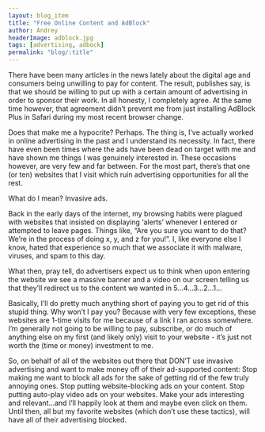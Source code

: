 ```yaml
---
layout: blog_item
title: "Free Online Content and AdBlock"
author: Andrey
headerImage: adblock.jpg
tags: [advertising, adbock]
permalink: "blog/:title"
---
```


<p>There have been many articles in the news lately about the digital age and consumers being unwilling to pay for content.  The result, publishes say, is that we should be willing to put up with a certain amount of advertising in order to sponsor their work.  In all honesty, I completely agree.  At the same time however, that agreement didn’t prevent me from just installing AdBlock  Plus in Safari during my most recent browser change.</p>

<p>Does that make me a hypocrite?  Perhaps.  The thing is, I’ve actually worked in online advertising in the past and I understand its necessity.  In fact, there have even been times where the ads have been dead on target with me and have shown me things I was genuinely interested in.  These occasions however, are very few and far between.  For the most part, there’s that one (or ten) websites that I visit which ruin advertising opportunities for all the rest.</p>

<p>What do I mean?  Invasive ads.</p>

<p>Back in the early days of the internet, my browsing habits were plagued with websites that insisted on displaying ‘alerts’ whenever I entered or attempted to leave pages.  Things like, “Are you sure you want to do that?  We’re in the process of doing x, y, and z for you!”.  I, like everyone else I know, hated that experience so much that we associate it with malware, viruses, and spam to this day.</p>

<p>What then, pray tell, do advertisers expect us to think when upon entering the website we see a massive banner and a video on our screen telling us that they’ll redirect us to the content we wanted in 5…4…3…2…1…</p>

<p>Basically, I’ll do pretty much anything short of paying you to get rid of this stupid thing.  Why won’t I pay you?  Because with very few exceptions, these websites are 1-time visits for me because of a link I ran across somewhere.  I’m generally not going to be willing to pay, subscribe, or do much of anything else on my first (and likely only) visit to your website - it’s just not worth the (time or money) investment to me.</p>

<p>So, on behalf of all of the websites out there that DON’T use invasive advertising and want to make money off of their ad-supported content: Stop making me want to block all ads for the sake of getting rid of the few truly annoying ones.  Stop putting website-blocking ads on your content.  Stop putting auto-play video ads on your websites.  Make your ads interesting and relevant…and I’ll happily look at them and maybe even click on them.  Until then, all but my favorite websites (which don’t use these tactics), will have all of their advertising blocked.</p>

